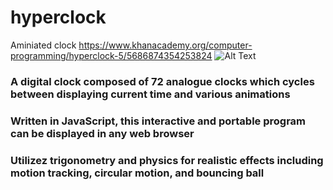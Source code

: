 # hyperclock
Aminiated clock
https://www.khanacademy.org/computer-programming/hyperclock-5/5686874354253824
![Alt Text](hyperclock1.gif)

### A digital clock composed of 72 analogue clocks which cycles between displaying current time and various animations
### Written in JavaScript, this interactive and portable program can be displayed in any web browser
### Utilizez trigonometry and physics for realistic effects including motion tracking, circular motion, and bouncing ball
